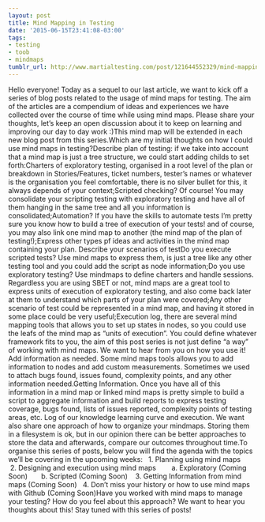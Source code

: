 ```yaml
---
layout: post
title: Mind Mapping in Testing
date: '2015-06-15T23:41:08-03:00'
tags:
- testing
- toob
- mindmaps
tumblr_url: http://www.martialtesting.com/post/121644552329/mind-mapping-in-testing
---
```

Hello everyone! Today as a sequel to our last article, we want to kick off a series of blog posts related to the usage of mind maps for testing. The aim of the articles are a compendium of ideas and experiences we have collected over the course of time while using mind maps. Please share your thoughts, let’s keep an open discussion about it to keep on learning and improving our day to day work :)This mind map will be extended in each new blog post from this series.Which are my initial thoughts on how I could use mind maps in testing?Describe plan of testing: if we take into account that a mind map is just a tree structure, we could start adding childs to set forth:Charters of exploratory testing, organised in a root level of the plan or breakdown in Stories/Features, ticket numbers, tester’s names or whatever is the organisation you feel comfortable, there is no silver bullet for this, it always depends of your context;Scripted checking? Of course! You may consolidate your scripting testing with exploratory testing and have all of them hanging in the same tree and all you information is consolidated;Automation? If you have the skills to automate tests I’m pretty sure you know how to build a tree of execution of your tests! and of course, you may also link one mind map to another (the mind map of the plan of testing!);Express other types pf ideas and activities in the mind map containing your plan. Describe your scenarios of testDo you execute scripted tests? Use mind maps to express them, is just a tree like any other testing tool and you could add the script as node information;Do you use exploratory testing? Use mindmaps to define charters and handle sessions. Regardless you are using SBET or not, mind maps are a great tool to express units of execution of exploratory testing, and also come back later at them to understand which parts of your plan were covered;Any other scenario of test could be represented in a mind map, and having it stored in some place could be very useful;Execution log, there are several mind mapping tools that allows you to set up states in nodes, so you could use the leafs of the mind map as “units of execution”. You could define whatever framework fits to you, the aim of this post series is not just define “a way” of working with mind maps. We want to hear from you on how you use it! Add information as needed. Some mind maps tools allows you to add information to nodes and add custom measurements. Sometimes we used to attach bugs found, issues found, complexity points, and any other information needed.Getting Information. Once you have all of this information in a mind map or linked mind maps is pretty simple to build a script to aggregate information and build reports to express testing coverage, bugs found, lists of issues reported, complexity points of testing areas, etc. Log of our knowledge learning curve and execution. We want also share one approach of how to organize your mindmaps. Storing them in a filesystem is ok, but in our opinion there can be better approaches to store the data and afterwards, compare our outcomes throughout time.To organise this series of posts, below you will find the agenda with the topics we’ll be covering in the upcoming weeks:   1. Planning using mind maps   2. Designing and execution using mind maps        a. Exploratory (Coming Soon)       b. Scripted (Coming Soon)    3. Getting Information from mind maps (Coming Soon)   4. Don’t miss your history or how to use mind maps with Github (Coming Soon)Have you worked with mind maps to manage your testing? How do you feel about this approach? We want to hear you thoughts about this! Stay tuned with this series of posts!
